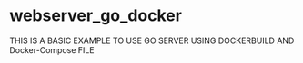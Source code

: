 # webserver_go_docker
THIS IS A BASIC EXAMPLE TO USE GO SERVER USING DOCKERBUILD AND Docker-Compose FILE
